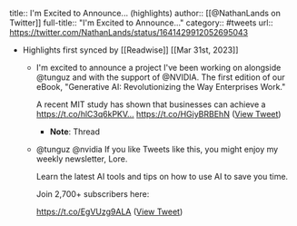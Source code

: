 title:: I'm Excited to Announce... (highlights)
author:: [[@NathanLands on Twitter]]
full-title:: "I'm Excited to Announce..."
category:: #tweets
url:: https://twitter.com/NathanLands/status/1641429912052695043

- Highlights first synced by [[Readwise]] [[Mar 31st, 2023]]
	- I'm excited to announce a project I've been working on alongside @tunguz and with the support of @NVIDIA. The first edition of our eBook, "Generative AI: Revolutionizing the Way Enterprises Work."
	  
	  A recent MIT study has shown that businesses can achieve a https://t.co/hlC3q6kPKV… https://t.co/HGiyBRBEhN ([View Tweet](https://twitter.com/NathanLands/status/1641429912052695043))
		- **Note**: Thread
	- @tunguz @nvidia If you like Tweets like this, you might enjoy my weekly newsletter, Lore.
	  
	  Learn the latest AI tools and tips on how to use AI to save you time. 
	  
	  Join 2,700+ subscribers here:
	  
	  https://t.co/EgVUzg9ALA ([View Tweet](https://twitter.com/NathanLands/status/1641504467550887947))